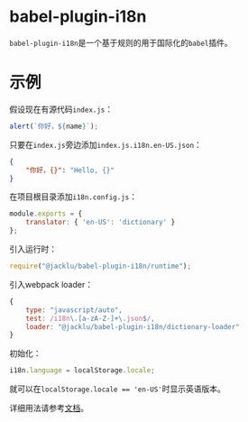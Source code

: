 # babel-plugin-i18n

`babel-plugin-i18n`是一个基于规则的用于国际化的`babel`插件。

# 示例

假设现在有源代码`index.js`：

```js
alert(`你好，${name}`);
```

只要在`index.js`旁边添加`index.js.i18n.en-US.json`：

```json
{
	"你好，{}": "Hello, {}"
}
```

在项目根目录添加`i18n.config.js`：

```js
module.exports = {
	translator: { 'en-US': 'dictionary' }
};
```

引入运行时：

```js
require("@jacklu/babel-plugin-i18n/runtime");
```

引入webpack loader：

```js
{
	type: "javascript/auto",
	test: /i18n\.[a-zA-Z-]+\.json$/,
	loader: "@jacklu/babel-plugin-i18n/dictionary-loader"
}
```

初始化：

```js
i18n.language = localStorage.locale;
```

就可以在`localStorage.locale == 'en-US'`时显示英语版本。

详细用法请参考[文档](doc/index.md)。 
